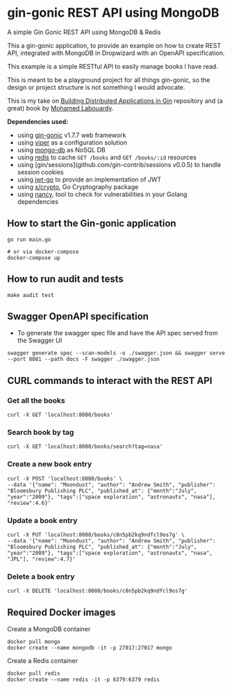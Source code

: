 # gin-gonic REST API using MongoDB
A simple Gin Gonic REST API using MongoDB & Redis

This a gin-gonic application, to provide an example on how to create REST API, integrated with 
MongoDB in Dropwizard with an OpenAPI specification. 

This example is a simple RESTful API to easily manage books I have read.

This is meant to be a playground project for all things gin-gonic, so the design or project structure is not something I 
would advocate.

This is my take on [Building Distributed Applications in Gin](https://github.com/PacktPublishing/building-distributed-applications-in-gin)
repository and (a great) book by [Mohamed Labouardy](https://www.labouardy.com/).

**Dependencies used:**
 * using [gin-gonic](https://github.com/gin-gonic/gin#gin-web-framework) v1.7.7 web framework
 * using [viper](https://github.com/spf13/viper) as a configuration solution
 * using [mongo-db](https://www.mongodb.com/) as NoSQL DB
 * using [redis](https://redis.io/) to cache `GET /books` and `GET /books/:id` resources
 * using [gin/sessions](github.com/gin-contrib/sessions v0.0.5) to handle session cookies
 * using [jwt-go](github.com/dgrijalva/jwt-go) to provide an implementation of JWT
 * using [x/crypto](golang.org/x/crypto), Go Cryptography package 
 * using [nancy](https://github.com/sonatype-nexus-community/nancy), tool to check for vulnerabilities in your Golang dependencies
 
## How to start the Gin-gonic application
```shell
go run main.go

# or via docker-compose
docker-compose up
```

## How to run audit and tests 
```shell
make audit test
```

## Swagger OpenAPI specification

* To generate the swagger spec file and have the API spec served from the Swagger UI
```shell
swagger generate spec --scan-models -o ./swagger.json && swagger serve  --port 8081 --path docs -F swagger ./swagger.json
```


## CURL commands to interact with the REST API
### Get all the books
```shell
curl -X GET 'localhost:8080/books'
```

### Search book by tag
```shell
curl -X GET 'localhost:8080/books/search?tag=nasa'
```

### Create a new book entry
```shell
curl -X POST 'localhost:8080/books' \
--data '{"name": "Moondust", "author": "Andrew Smith", "publisher": "Bloomsbury Publishing PLC", "published_at": {"month":"July", "year":"2009"}, "tags":["space exploration", "astronauts", "nasa"], "review":4.6}'
```

### Update a book entry
```shell
curl -X PUT 'localhost:8080/books/c8n5pb2kq9ndfcl9os7g' \
--data '{"name": "Moondust", "author": "Andrew Smith", "publisher": "Bloomsbury Publishing PLC", "published_at": {"month":"July", "year":"2009"}, "tags":["space exploration", "astronauts", "nasa", "JPL"], "review":4.7}'
```

### Delete a book entry
```shell
curl -X DELETE 'localhost:8080/books/c8n5pb2kq9ndfcl9os7g'
```

## Required Docker images

Create a MongoDB container
```shell
docker pull mongo
docker create --name mongodb -it -p 27017:27017 mongo
```

Create a Redis container
```shell
docker pull redis
docker create --name redis -it -p 6379:6379 redis
```
